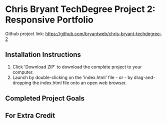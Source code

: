 # Chris Bryant TechDegree Project 2: Responsive Portfolio

Github project link: https://github.com/bryantweb/chris-bryant-techdegree-2

## Installation Instructions

1. Click 'Download ZIP' to download the complete project to your computer.
2. Launch by double-clicking on the 'index.html' file - or - by drag-and-dropping the index.html file onto an open web browser.


## Completed Project Goals




## For Extra Credit 


